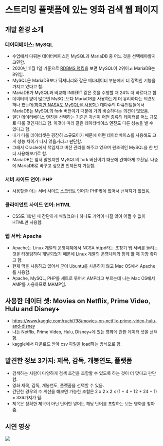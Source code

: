 # 스트리밍 플랫폼에 있는 영화 검색 웹 페이지

## 개발 환경 소개
### 데이터베이스: MySQL
* 수업에서 다뤄본 데이터베이스인 MySQL과 MariaDB 중 어느 것을 선택해야할지 고민함.
* 2020년 11월 1일 기준으로 [RDBMS 랭킹](https://db-engines.com/en/ranking/relational+dbms)을 보면 MySQL이 2위이고 MariaDB는 8위임.
* MySQL은 MariaDB보다 딕셔너리와 같은 메타데이터 부분에서 더 강력한 기능을 가지고 있다고 함.
* MariaDB가 MySQL과 비교해 INSERT 같은 것을 수행할 때 24% 더 빠르다고 함.
* 데이터의 양이 많으면 MySQL보다 MariaDB를 사용하는게 더 유리하다는 의견도 하나 봤는데([하지만 NASA도 MySQL을 사용함.](https://www.mysql.com/customers/)) 대다수의 다큐먼트들에서 MariaDB는 MySQL의 fork 버전이기 때문에 거의 비슷하다는 의견이 많았음.
* 일단 데이터베이스 엔진을 선택하는 기준은 자신이 어떤 종류의 데이터를 어느 규모로 다룰 것인지라고 함. 이것에 따라 같은 데이터베이스 엔진도 다른 성능을 낼 수 있다고 함.
* 내가 다룰 데이터셋은 굉장히 소규모이기 때문에 어떤 데이터베이스를 사용해도 크게 성능 차이가 나지 않을거라고 판단함.
* 그래서 Oracle에서 책임지고 버전 관리를 해주고 있으며 원조격인 MySQL을 한 번 더 사용해보기로 함.
* MariaDB는 앞서 말했지만 MySQL의 fork 버전이기 때문에 완벽하게 호환됨. 나중에 MariaDB로 바꾸고 싶으면 언제든지 가능함.

### 서버 사이드 언어: PHP
* 사용할줄 아는 서버 사이드 스크립트 언어가 PHP밖에 없어서 선택지가 없었음.

### 클라이언트 사이드 언어: HTML
* CSS도 1학년 때 간단하게 배웠었으나 하나도 기억이 나질 않아 어쩔 수 없이 HTML만 사용함.

### 웹 서버: Apache
* Apache는 Linux 계열의 운영체제에서 NCSA httpd라는 초창기 웹 서버를 돌리는 것을 타겟팅하여 개발되었기 때문에 Linux 계열의 운영체제와 함께 할 때 가장 좋다고 함.
* 현재 맥을 사용하고 있어서 굳이 Ubuntu를 사용하지 않고 Mac OS에서 Apache를 사용함.
* Apache, MySQL, PHP를 세트로 묶어서 AMP라고 부르는데 나는 Mac OS에서 AMP를 사용하므로 MAMP임.

## 사용한 데이터 셋: Movies on Netflix, Prime Video, Hulu and Disney+
* https://www.kaggle.com/ruchi798/movies-on-netflix-prime-video-hulu-and-disney
* 나는 Netflix, Prime Video, Hulu, Disney+에 있는 영화에 관한 데이터 셋을 선택함.
* kaggle에서 다운로드 받아 csv 파일을 load하는 방식으로 함.


## 발견한 정보 3가지: 제목, 감독, 개봉연도, 플랫폼
* 검색하는 사람이 다양하게 검색 조건을 조합할 수 있도록 하는 것이 더 맞다고 판단함.
* 영화 제목, 감독, 개봉연도, 플랫폼을 선택할 수 있음.
* 간단한 경우의 수 계산을 해보면 가능한 조합은 2 x 2 x 2 x (1 + 4 + 12 + 24 + 1) = 336가지가 됨.
* 제목은 정확한 제목이 아닌 단어만 넣어도 해당 단어를 포함하는 모든 영화를 찾아줌.

## 시연 영상
[![](http://img.youtube.com/vi/b05k5rehqds/0.jpg)](http://www.youtube.com/watch?v=b05k5rehqds "")
